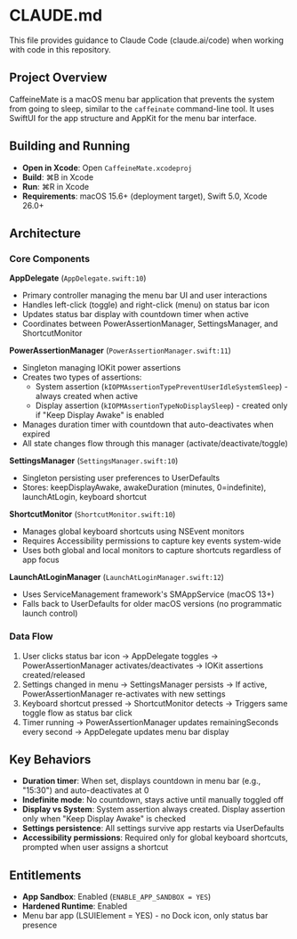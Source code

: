 # CLAUDE.md

This file provides guidance to Claude Code (claude.ai/code) when working with code in this repository.

## Project Overview

CaffeineMate is a macOS menu bar application that prevents the system from going to sleep, similar to the `caffeinate` command-line tool. It uses SwiftUI for the app structure and AppKit for the menu bar interface.

## Building and Running

- **Open in Xcode**: Open `CaffeineMate.xcodeproj`
- **Build**: ⌘B in Xcode
- **Run**: ⌘R in Xcode
- **Requirements**: macOS 15.6+ (deployment target), Swift 5.0, Xcode 26.0+

## Architecture

### Core Components

**AppDelegate** (`AppDelegate.swift:10`)

- Primary controller managing the menu bar UI and user interactions
- Handles left-click (toggle) and right-click (menu) on status bar icon
- Updates status bar display with countdown timer when active
- Coordinates between PowerAssertionManager, SettingsManager, and ShortcutMonitor

**PowerAssertionManager** (`PowerAssertionManager.swift:11`)

- Singleton managing IOKit power assertions
- Creates two types of assertions:
  - System assertion (`kIOPMAssertionTypePreventUserIdleSystemSleep`) - always created when active
  - Display assertion (`kIOPMAssertionTypeNoDisplaySleep`) - created only if "Keep Display Awake" is enabled
- Manages duration timer with countdown that auto-deactivates when expired
- All state changes flow through this manager (activate/deactivate/toggle)

**SettingsManager** (`SettingsManager.swift:10`)

- Singleton persisting user preferences to UserDefaults
- Stores: keepDisplayAwake, awakeDuration (minutes, 0=indefinite), launchAtLogin, keyboard shortcut

**ShortcutMonitor** (`ShortcutMonitor.swift:10`)

- Manages global keyboard shortcuts using NSEvent monitors
- Requires Accessibility permissions to capture key events system-wide
- Uses both global and local monitors to capture shortcuts regardless of app focus

**LaunchAtLoginManager** (`LaunchAtLoginManager.swift:12`)

- Uses ServiceManagement framework's SMAppService (macOS 13+)
- Falls back to UserDefaults for older macOS versions (no programmatic launch control)

### Data Flow

1. User clicks status bar icon → AppDelegate toggles → PowerAssertionManager activates/deactivates → IOKit assertions created/released
2. Settings changed in menu → SettingsManager persists → If active, PowerAssertionManager re-activates with new settings
3. Keyboard shortcut pressed → ShortcutMonitor detects → Triggers same toggle flow as status bar click
4. Timer running → PowerAssertionManager updates remainingSeconds every second → AppDelegate updates menu bar display

## Key Behaviors

- **Duration timer**: When set, displays countdown in menu bar (e.g., "15:30") and auto-deactivates at 0
- **Indefinite mode**: No countdown, stays active until manually toggled off
- **Display vs System**: System assertion always created. Display assertion only when "Keep Display Awake" is checked
- **Settings persistence**: All settings survive app restarts via UserDefaults
- **Accessibility permissions**: Required only for global keyboard shortcuts, prompted when user assigns a shortcut

## Entitlements

- **App Sandbox**: Enabled (`ENABLE_APP_SANDBOX = YES`)
- **Hardened Runtime**: Enabled
- Menu bar app (LSUIElement = YES) - no Dock icon, only status bar presence

